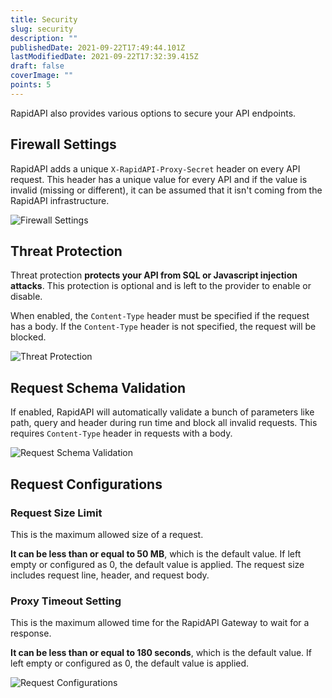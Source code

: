 ```yaml
---
title: Security
slug: security
description: ""
publishedDate: 2021-09-22T17:49:44.101Z
lastModifiedDate: 2021-09-22T17:32:39.415Z
draft: false
coverImage: ""
points: 5
---
```


RapidAPI also provides various options to secure your API endpoints.

## Firewall Settings

RapidAPI adds a unique `X-RapidAPI-Proxy-Secret` header on every API request. This header has a unique value for every API and if the value is invalid (missing or different), it can be assumed that it isn't coming from the RapidAPI infrastructure.

![Firewall Settings](https://raw.githubusercontent.com/RapidAPI/DevRel-Stack-Data/production/learn/courses/rapidapi-hub-provider/images/image15.png)

## Threat Protection

Threat protection **protects your API from SQL or Javascript injection attacks**. This protection is optional and is left to the provider to enable or disable.

When enabled, the `Content-Type` header must be specified if the request has a body. If the `Content-Type` header is not specified, the request will be blocked.

![Threat Protection](https://raw.githubusercontent.com/RapidAPI/DevRel-Stack-Data/production/learn/courses/rapidapi-hub-provider/images/image16.png)

## Request Schema Validation

If enabled, RapidAPI will automatically validate a bunch of parameters like path, query and header during run time and block all invalid requests. This requires `Content-Type` header in requests with a body.

![Request Schema Validation](https://raw.githubusercontent.com/RapidAPI/DevRel-Stack-Data/production/learn/courses/rapidapi-hub-provider/images/image17.png)

## Request Configurations

### Request Size Limit

This is the maximum allowed size of a request.

**It can be less than or equal to 50 MB**, which is the default value. If left empty or configured as 0, the default value is applied. The request size includes request line, header, and request body.

### Proxy Timeout Setting

This is the maximum allowed time for the RapidAPI Gateway to wait for a response.

**It can be less than or equal to 180 seconds**, which is the default value. If left empty or configured as 0, the default value is applied.

![Request Configurations](https://raw.githubusercontent.com/RapidAPI/DevRel-Stack-Data/production/learn/courses/rapidapi-hub-provider/images/image18.png)
